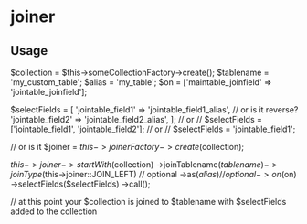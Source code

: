 # joiner

## Usage
$collection = $this->someCollectionFactory->create();
$tablename = 'my_custom_table';
$alias = 'my_table';
$on = ['maintable_joinfield' => 'jointable_joinfield'];

$selectFields = [
    'jointable_field1' => 'jointable_field1_alias',  // or is it reverse?
    'jointable_field2' => 'jointable_field2_alias',
];
// or
// $selectFields = ['jointable_field1', 'jointable_field2'];
// or
// $selectFields = 'jointable_field1';


// or is it $joiner = $this->joinerFactory->create($collection);

$this->joiner->startWith($collection)
             ->joinTablename($tablename)
             ->joinType($this->joiner::JOIN_LEFT)   // optional
             ->as($alias)                           // optional
             ->on($on)
             ->selectFields($selectFields)
             ->call();
             
// at this point your $collection is joined to $tablename with $selectFields added to the collection